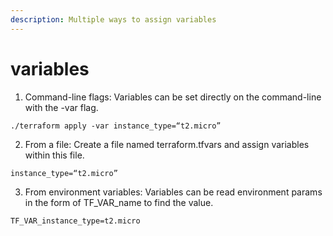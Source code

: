 ```yaml
---
description: Multiple ways to assign variables
---
```


# variables

  
1. Command-line flags: Variables can be set directly on the command-line with the -var flag.

```text
./terraform apply -var instance_type=“t2.micro”
```

2. From a file: Create a file named terraform.tfvars and assign variables within this file.

```text
instance_type=“t2.micro”
```

3. From environment variables: Variables can be read environment params in the form of TF\_VAR\_name to find the value.

```text
TF_VAR_instance_type=t2.micro
```

